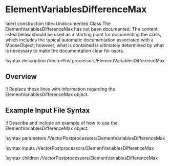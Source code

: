 # ElementVariablesDifferenceMax

!alert construction title=Undocumented Class
The ElementVariablesDifferenceMax has not been documented. The content listed below should be used as a starting point for
documenting the class, which includes the typical automatic documentation associated with a
MooseObject; however, what is contained is ultimately determined by what is necessary to make the
documentation clear for users.

!syntax description /VectorPostprocessors/ElementVariablesDifferenceMax

## Overview

!! Replace these lines with information regarding the ElementVariablesDifferenceMax object.

## Example Input File Syntax

!! Describe and include an example of how to use the ElementVariablesDifferenceMax object.

!syntax parameters /VectorPostprocessors/ElementVariablesDifferenceMax

!syntax inputs /VectorPostprocessors/ElementVariablesDifferenceMax

!syntax children /VectorPostprocessors/ElementVariablesDifferenceMax
